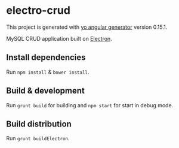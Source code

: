 # electro-crud

This project is generated with [yo angular generator](https://github.com/yeoman/generator-angular)
version 0.15.1.

MySQL CRUD application built on [Electron](http://electron.atom.io/).

## Install dependencies

Run `npm install` & `bower install`.

## Build & development

Run `grunt build` for building and `npm start` for start in debug mode.

## Build distribution

Run `grunt buildElectron`.
